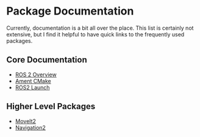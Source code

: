 # Package Documentation

Currently, documentation is a bit all over the place. This list is certainly
not extensive, but I find it helpful to have quick links to the frequently
used packages.

## Core Documentation

 * [ROS 2 Overview](https://docs.ros.org/en/rolling/index.html)
 * [Ament CMake](https://docs.ros.org/en/rolling/How-To-Guides/Ament-CMake-Documentation.html)
 * [ROS2 Launch](https://github.com/ros2/launch/blob/master/launch/doc/source/architecture.rst)

## Higher Level Packages

 * [MoveIt2](https://moveit.ros.org/)
 * [Navigation2](https://navigation.ros.org/)

